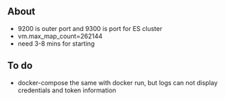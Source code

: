## About

- 9200 is outer port and 9300 is port for ES cluster
- vm.max_map_count=262144
- need 3-8 mins for starting

## To do

- docker-compose the same with docker run, but logs can not display credentials and token information
